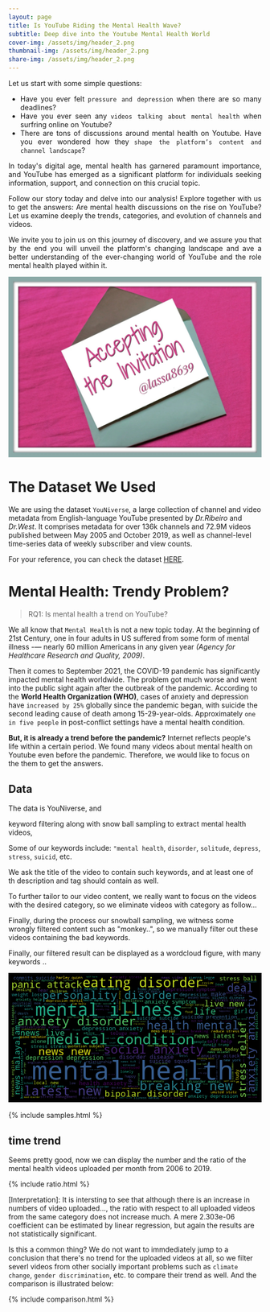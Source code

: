```yaml
---
layout: page
title: Is YouTube Riding the Mental Health Wave? 
subtitle: Deep dive into the Youtube Mental Health World 
cover-img: /assets/img/header_2.png
thumbnail-img: /assets/img/header_2.png
share-img: /assets/img/header_2.png
---
```

<div style="text-align: justify"> 
Let us start with some simple questions: 

- Have you ever felt `pressure and depression` when there are so many deadlines? 
- Have you ever seen any `videos talking about mental health` when surfring online on Youtube? 
- There are tons of discussions around mental health on Youtube. Have you ever wondered how they `shape the platform’s content and channel landscape`? 

In today's digital age, mental health has garnered paramount importance, and YouTube has emerged as a significant platform for individuals seeking information, support, and connection on this crucial topic. 

Follow our story today and delve into our analysis! Explore together with us to get the answers: Are mental health discussions on the rise on YouTube? Let us examine deeply the trends, categories, and  evolution of channels and videos. 

We invite you to join us on this journey of discovery, and we assure you that by the end you will unveil the platform's changing landscape and ave a better understanding of the ever-changing world of YouTube and the role mental health played within it.
 </div>


![invitation](assets/img/Accepting-the-Invitation.png)

# The Dataset We Used
We are using the dataset `YouNiverse`, a large collection of channel and video metadata from English-language YouTube presented by _Dr.Ribeiro_ and _Dr.West_. It comprises metadata for over 136k channels and 72.9M videos published between May 2005 and October 2019, as well as channel-level time-series data of weekly subscriber and
view counts. 

For your reference, you can check the dataset [HERE](https://doi.org/10.5281/zenodo.46500463). 
# Mental Health: Trendy Problem?
> RQ1: Is mental health a trend on YouTube?

We all know that `Mental Health` is not a new topic today. At the beginning of 21st Century, one in four adults in US suffered from some form of mental illness -— nearly 60 million Americans in any given year _(Agency for Healthcare Research and Quality, 2009)_. 

Then it comes to September 2021, the COVID-19 pandemic has significantly impacted mental health worldwide. The problem got much worse and went into the public sight again after the outbreak of the pandemic. According to the **World Health Organization (WHO)**, cases of anxiety and depression have `increased by 25%` globally since the pandemic began, with suicide the second leading cause of death among 15-29-year-olds. Approximately `one in five people` in post-conflict settings have a mental health condition.

**But, it is already a trend before the pandemic?** Internet reflects people's life within a certain period. We found many videos about mental health on Youtube even before the pandemic. Therefore, we would like to focus on the them to get the answers. 

## Data

The data is YouNiverse, and

keyword filtering along with snow ball sampling to extract mental health videos,

Some of our keywords include: `"mental health`, `disorder`, `solitude`, `depress`, `stress`, `suicid`, etc.

We ask the title of the video to contain such keywords, and at least one of th description and tag should contain as well.

To further tailor to our video content, we really want to focus on the videos with the desired category, so we eliminate videos with category as follow...

Finally, during the process our snowball sampling, we witness some wrongly filtered content such as "monkey..", so we manually filter out these videos containing the bad keywords.

Finally, our filtered result can be displayed as a wordcloud figure, with many keywords ..


![wordcloud](assets/img/wordcloud.png)

{% include samples.html %}

## time trend

Seems pretty good, now we can display the number and the ratio of the mental health videos uploaded per month from 2006 to 2019. 

{% include ratio.html %}


[Interpretation]: It is intersting to see that although there is an increase in numbers of video uploaded..., the ratio with respect to all uploaded videos from the same category does not increase much. A mere 2.303e-06 coefficient can be estimated by linear regression, but again the results are not statistically significant.

Is this a common thing? We do not want to immdediately jump to a conclusion that there's no trend for the uploaded videos at all, so we filter severl videos from other socially important problems such as `climate change`, `gender discrimination`, etc. to compare their trend as well. And the comparison is illustrated below:


 {% include comparison.html %}






